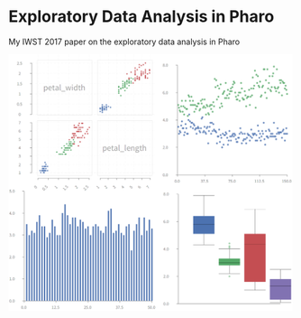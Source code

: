# Exploratory Data Analysis in Pharo

My IWST 2017 paper on the exploratory data analysis in Pharo

![DataFrame visualizations with Roassal2](figures/all_plots.png)
